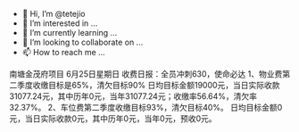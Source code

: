 - 👋 Hi, I’m @tetejio
- 👀 I’m interested in ...
- 🌱 I’m currently learning ...
- 💞️ I’m looking to collaborate on ...
- 📫 How to reach me ...

<!---
tetejio/tetejio is a ✨ special ✨ repository because its `README.md` (this file) appears on your GitHub profile.
You can click the Preview link to take a look at your changes.
--->
南塘金茂府项目 6月25日星期日
收费日报：全员冲刺630，使命必达
1、物业费第二季度收缴目标是65%，清欠目标90%
日均目标金额19000元，当日实际收款31077.24元，其中历年0元，当年31077.24元；收缴率56.64%，清欠率32.37%。
2、车位费第二季度收缴目标93%，清欠目标40%。
日均目标金额0元，当日实际收款0元，其中历年0元，当年0元，预收0元。
